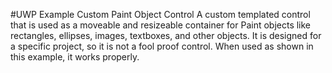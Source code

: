 #UWP Example Custom Paint Object Control
A custom templated control that is used as a moveable and resizeable container for Paint objects like rectangles, ellipses, images, textboxes, and other objects. It is designed for a specific project, so it is not a fool proof control. When used as shown in this example, it works properly.

